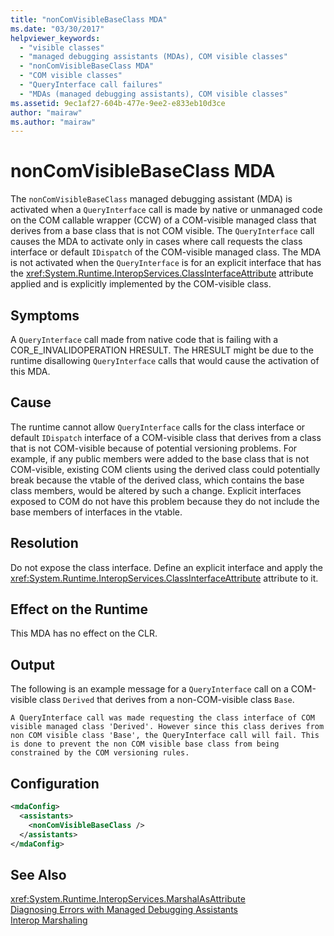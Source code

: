 ```yaml
---
title: "nonComVisibleBaseClass MDA"
ms.date: "03/30/2017"
helpviewer_keywords: 
  - "visible classes"
  - "managed debugging assistants (MDAs), COM visible classes"
  - "nonComVisibleBaseClass MDA"
  - "COM visible classes"
  - "QueryInterface call failures"
  - "MDAs (managed debugging assistants), COM visible classes"
ms.assetid: 9ec1af27-604b-477e-9ee2-e833eb10d3ce
author: "mairaw"
ms.author: "mairaw"
---
```

# nonComVisibleBaseClass MDA
The `nonComVisibleBaseClass` managed debugging assistant (MDA) is activated when a `QueryInterface` call is made by native or unmanaged code on the COM callable wrapper (CCW) of a COM-visible managed class that derives from a base class that is not COM visible.  The `QueryInterface` call causes the MDA to activate only in cases where call requests the class interface or default `IDispatch` of the COM-visible managed class.  The MDA is not activated when the `QueryInterface` is for an explicit interface that has the <xref:System.Runtime.InteropServices.ClassInterfaceAttribute> attribute applied and is explicitly implemented by the COM-visible class.  
  
## Symptoms  
 A `QueryInterface` call made from native code that is failing with a COR_E_INVALIDOPERATION HRESULT.  The HRESULT might be due to the runtime disallowing `QueryInterface` calls that would cause the activation of this MDA.  
  
## Cause  
 The runtime cannot allow `QueryInterface` calls for the class interface or default `IDispatch` interface of a COM-visible class that derives from a class that is not COM-visible because of potential versioning problems.  For example, if any public members were added to the base class that is not COM-visible, existing COM clients using the derived class could potentially break because the vtable of the derived class, which contains the base class members, would be altered by such a change.  Explicit interfaces exposed to COM do not have this problem because they do not include the base members of interfaces in the vtable.  
  
## Resolution  
 Do not expose the class interface. Define an explicit interface and apply the <xref:System.Runtime.InteropServices.ClassInterfaceAttribute> attribute to it.  
  
## Effect on the Runtime  
 This MDA has no effect on the CLR.  
  
## Output  
 The following is an example message for a `QueryInterface` call on a COM-visible class `Derived` that derives from a non-COM-visible class `Base`.  
  
```  
A QueryInterface call was made requesting the class interface of COM   
visible managed class 'Derived'. However since this class derives from   
non COM visible class 'Base', the QueryInterface call will fail. This   
is done to prevent the non COM visible base class from being   
constrained by the COM versioning rules.   
```  
  
## Configuration  
  
```xml  
<mdaConfig>  
  <assistants>  
    <nonComVisibleBaseClass />  
  </assistants>  
</mdaConfig>  
```  
  
## See Also  
 <xref:System.Runtime.InteropServices.MarshalAsAttribute>  
 [Diagnosing Errors with Managed Debugging Assistants](../../../docs/framework/debug-trace-profile/diagnosing-errors-with-managed-debugging-assistants.md)  
 [Interop Marshaling](../../../docs/framework/interop/interop-marshaling.md)
